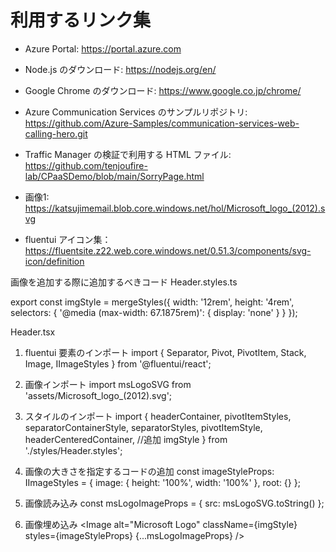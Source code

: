 # 利用するリンク集

- Azure Portal: https://portal.azure.com
- Node.js のダウンロード: https://nodejs.org/en/ 
- Google Chrome のダウンロード: https://www.google.co.jp/chrome/
- Azure Communication Services のサンプルリポジトリ: https://github.com/Azure-Samples/communication-services-web-calling-hero.git
- Traffic Manager の検証で利用する HTML ファイル: https://github.com/tenjoufire-lab/CPaaSDemo/blob/main/SorryPage.html


- 画像1: https://katsujimemail.blob.core.windows.net/hol/Microsoft_logo_(2012).svg
- fluentui アイコン集： https://fluentsite.z22.web.core.windows.net/0.51.3/components/svg-icon/definition


画像を追加する際に追加するべきコード
Header.styles.ts

export const imgStyle = mergeStyles({
    width: '12rem',
    height: '4rem',
    selectors: {
        '@media (max-width: 67.1875rem)': {
            display: 'none'
        }
    }
});

Header.tsx
1. fluentui 要素のインポート
import { Separator, Pivot, PivotItem, Stack, Image, IImageStyles } from '@fluentui/react';

2. 画像インポート
import msLogoSVG from 'assets/Microsoft_logo_(2012).svg';

3. スタイルのインポート
import {
    headerContainer,
    pivotItemStyles,
    separatorContainerStyle,
    separatorStyles,
    pivotItemStyle,
    headerCenteredContainer,
    //追加
    imgStyle
} from './styles/Header.styles';

4. 画像の大きさを指定するコードの追加
const imageStyleProps: IImageStyles = {
    image: {
        height: '100%',
        width: '100%'
    },
    root: {}
};

5. 画像読み込み
const msLogoImageProps = { src: msLogoSVG.toString() };

6. 画像埋め込み
<Image
     alt="Microsoft Logo"
     className={imgStyle}
     styles={imageStyleProps}
     {...msLogoImageProps}
/>
